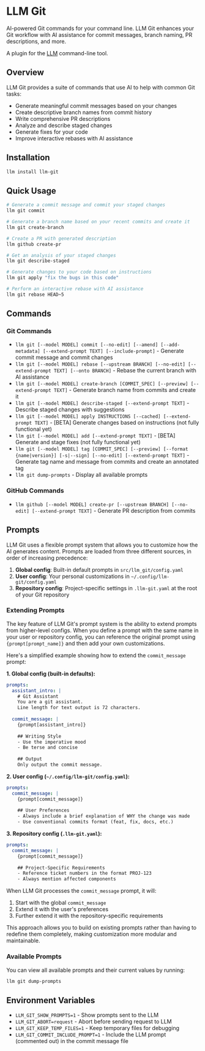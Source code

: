 # LLM Git

AI-powered Git commands for your command line. LLM Git enhances your Git workflow with AI assistance for commit messages, branch naming, PR descriptions, and more.

A plugin for the [LLM](https://llm.datasette.io/) command-line tool.

## Overview

LLM Git provides a suite of commands that use AI to help with common Git tasks:

- Generate meaningful commit messages based on your changes
- Create descriptive branch names from commit history
- Write comprehensive PR descriptions
- Analyze and describe staged changes
- Generate fixes for your code
- Improve interactive rebases with AI assistance

## Installation

```bash
llm install llm-git
```

## Quick Usage

```bash
# Generate a commit message and commit your staged changes
llm git commit

# Generate a branch name based on your recent commits and create it
llm git create-branch

# Create a PR with generated description
llm github create-pr

# Get an analysis of your staged changes
llm git describe-staged

# Generate changes to your code based on instructions
llm git apply "fix the bugs in this code"

# Perform an interactive rebase with AI assistance
llm git rebase HEAD~5
```

## Commands

### Git Commands

- `llm git [--model MODEL] commit [--no-edit] [--amend] [--add-metadata] [--extend-prompt TEXT] [--include-prompt]` - Generate commit message and commit changes
- `llm git [--model MODEL] rebase [--upstream BRANCH] [--no-edit] [--extend-prompt TEXT] [--onto BRANCH]` - Rebase the current branch with AI assistance
- `llm git [--model MODEL] create-branch [COMMIT_SPEC] [--preview] [--extend-prompt TEXT]` - Generate branch name from commits and create it
- `llm git [--model MODEL] describe-staged [--extend-prompt TEXT]` - Describe staged changes with suggestions
- `llm git [--model MODEL] apply INSTRUCTIONS [--cached] [--extend-prompt TEXT]` - [BETA] Generate changes based on instructions (not fully functional yet)
- `llm git [--model MODEL] add [--extend-prompt TEXT]` - [BETA] Generate and stage fixes (not fully functional yet)
- `llm git [--model MODEL] tag [COMMIT_SPEC] [--preview] [--format {name|version}] [-s|--sign] [--no-edit] [--extend-prompt TEXT]` - Generate tag name and message from commits and create an annotated tag
- `llm git dump-prompts` - Display all available prompts

### GitHub Commands

- `llm github [--model MODEL] create-pr [--upstream BRANCH] [--no-edit] [--extend-prompt TEXT]` - Generate PR description from commits

## Prompts

LLM Git uses a flexible prompt system that allows you to customize how the AI generates content. Prompts are loaded from three different sources, in order of increasing precedence:

1. **Global config**: Built-in default prompts in `src/llm_git/config.yaml`
2. **User config**: Your personal customizations in `~/.config/llm-git/config.yaml`
3. **Repository config**: Project-specific settings in `.llm-git.yaml` at the root of your Git repository

### Extending Prompts

The key feature of LLM Git's prompt system is the ability to extend prompts from higher-level configs. When you define a prompt with the same name in your user or repository config, you can reference the original prompt using `{prompt[prompt_name]}` and then add your own customizations.

Here's a simplified example showing how to extend the `commit_message` prompt:

**1. Global config (built-in defaults):**
```yaml
prompts:
  assistant_intro: |
    # Git Assistant
    You are a git assistant.
    Line length for text output is 72 characters.
  
  commit_message: |
    {prompt[assistant_intro]}
    
    ## Writing Style
    - Use the imperative mood
    - Be terse and concise
    
    ## Output
    Only output the commit message.
```

**2. User config (`~/.config/llm-git/config.yaml`):**
```yaml
prompts:
  commit_message: |
    {prompt[commit_message]}
    
    ## User Preferences
    - Always include a brief explanation of WHY the change was made
    - Use conventional commits format (feat, fix, docs, etc.)
```

**3. Repository config (`.llm-git.yaml`):**
```yaml
prompts:
  commit_message: |
    {prompt[commit_message]}
    
    ## Project-Specific Requirements
    - Reference ticket numbers in the format PROJ-123
    - Always mention affected components
```

When LLM Git processes the `commit_message` prompt, it will:
1. Start with the global `commit_message`
2. Extend it with the user's preferences
3. Further extend it with the repository-specific requirements

This approach allows you to build on existing prompts rather than having to redefine them completely, making customization more modular and maintainable.

### Available Prompts

You can view all available prompts and their current values by running:

```bash
llm git dump-prompts
```

## Environment Variables

- `LLM_GIT_SHOW_PROMPTS=1` - Show prompts sent to the LLM
- `LLM_GIT_ABORT=request` - Abort before sending request to LLM
- `LLM_GIT_KEEP_TEMP_FILES=1` - Keep temporary files for debugging
- `LLM_GIT_COMMIT_INCLUDE_PROMPT=1` - Include the LLM prompt (commented out) in the commit message file
